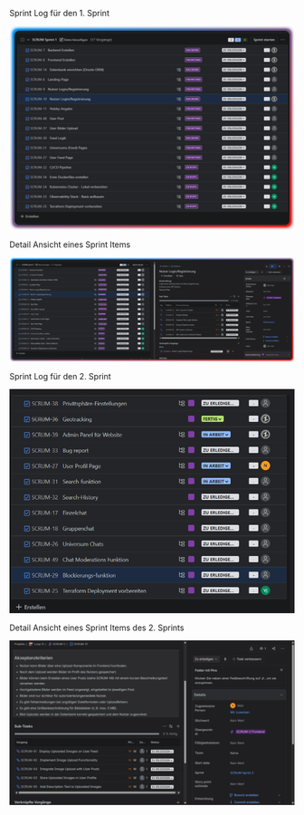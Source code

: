 Sprint Log für den 1. Sprint

![Sprint1](./images/Sprint1.png)

Detail Ansicht eines Sprint Items

![SprintDetail](./images/SprintTask1.png)

Sprint Log für den 2. Sprint

![Sprint2](./images/Sprint2.png)

Detail Ansicht eines Sprint Items des 2. Sprints

![SprintDetail](./images/SprintTask2.png)